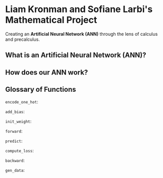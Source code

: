# Liam Kronman and Sofiane Larbi's Mathematical Project
Creating an **Artificial Neural Network (ANN)** through the lens of calculus and precalculus.

## What is an Artificial Neural Network (ANN)?


## How does our ANN work?


## Glossary of Functions
`encode_one_hot`:  

`add_bias`:  

`init_weight`:

`forward`:  

`predict`:  

`compute_loss`:  

`backward`:  

`gen_data`:  
  
